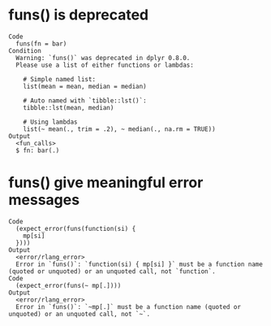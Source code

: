 # funs() is deprecated

    Code
      funs(fn = bar)
    Condition
      Warning: `funs()` was deprecated in dplyr 0.8.0.
      Please use a list of either functions or lambdas: 
      
        # Simple named list: 
        list(mean = mean, median = median)
      
        # Auto named with `tibble::lst()`: 
        tibble::lst(mean, median)
      
        # Using lambdas
        list(~ mean(., trim = .2), ~ median(., na.rm = TRUE))
    Output
      <fun_calls>
      $ fn: bar(.)

# funs() give meaningful error messages

    Code
      (expect_error(funs(function(si) {
        mp[si]
      })))
    Output
      <error/rlang_error>
      Error in `funs()`: `function(si) { mp[si] }` must be a function name (quoted or unquoted) or an unquoted call, not `function`.
    Code
      (expect_error(funs(~ mp[.])))
    Output
      <error/rlang_error>
      Error in `funs()`: `~mp[.]` must be a function name (quoted or unquoted) or an unquoted call, not `~`.

